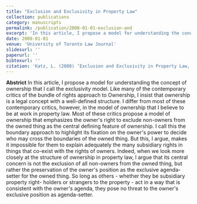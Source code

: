 ```yaml
---
title: "Exclusion and Exclusivity in Property Law"
collection: publications
category: manuscripts
permalink: /publication/2008-01-01-exclusion-and
excerpt: 'In this article, I propose a model for understanding the concept of ownership that I call the exclusivity model. Like many of the contemporary critics of the bundle of rights approach to Ownership, I insist that ownership is a legal ......'
date: 2008-01-01
venue: 'University of Toronto Law Journal'
slidesurl: ''
paperurl: ''
bibtexurl: ''
citation: 'Katz, L. (2008) ‘Exclusion and Exclusivity in Property Law,’ 58 University of Toronto Law Journal 275'
---
```

**Abstrict**
In this article, I propose a model for understanding the concept of ownership that I call the exclusivity model. Like many of the contemporary critics of the bundle of rights approach to Ownership, I insist that ownership is a legal concept with a well-defined structure. I differ from most of these contemporary critics, however, in the model of ownership that I believe to be at work in property law. Most of these critics propose a model of ownership that emphasizes the owner's right to exclude non-owners from the owned thing as the central defining feature of ownership. I call this the boundary approach to highlight its fixation on the owner's power to decide who may cross the boundaries of the owned thing. But this, I argue, makes it impossible for them to explain adequately the many subsidiary rights in things that co-exist with the rights of owners. Indeed, when we look more closely at the structure of ownership in property law, I argue that its central concern is not the exclusion of all non-owners from the owned thing, but rather the preservation of the owner's position as the exclusive agenda-setter for the owned thing. So long as others - whether they be subsidiary property right- holders or strangers to the property - act in a way that is consistent with the owner's agenda, they pose no threat to the owner's exclusive position as agenda-setter.
